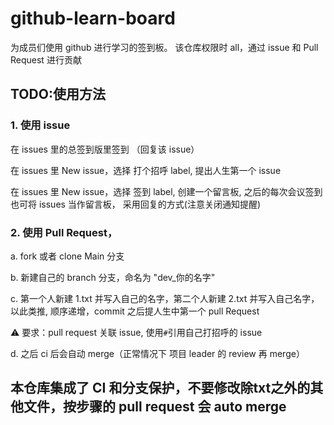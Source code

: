 # github-learn-board

为成员们使用 github 进行学习的签到板。
该仓库权限时 all，通过 issue 和 Pull Request 进行贡献

##  TODO:使用方法

### 1. 使用 issue

在 issues 里的总签到版里签到 （回复该 issue）

在 issues 里 New issue，选择 打个招呼 label, 提出人生第一个 issue

在 issues 里 New issue，选择 签到 label, 创建一个留言板, 之后的每次会议签到也可将 issues 当作留言板， 采用回复的方式(注意关闭通知提醒)

### 2. 使用 Pull Request，

a. fork 或者 clone Main 分支

b. 新建自己的 branch 分支，命名为 "dev\_你的名字"

c. 第一个人新建 1.txt 并写入自己的名字，第二个人新建 2.txt 并写入自己名字，以此类推, 顺序递增，commit 之后提人生中第一个 pull Request

⚠️ 要求：pull request 关联 issue, 使用`#`引用自己打招呼的 issue

d. 之后 ci 后会自动 merge（正常情况下 项目 leader 的 review 再 merge）

## 本仓库集成了 CI 和分支保护，不要修改除txt之外的其他文件，按步骤的 pull request 会 auto merge
